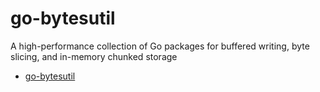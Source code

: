 # go-bytesutil
A high-performance collection of Go packages for buffered writing, byte slicing, and in-memory chunked storage

- [go-bytesutil](#go-bytesutil)
